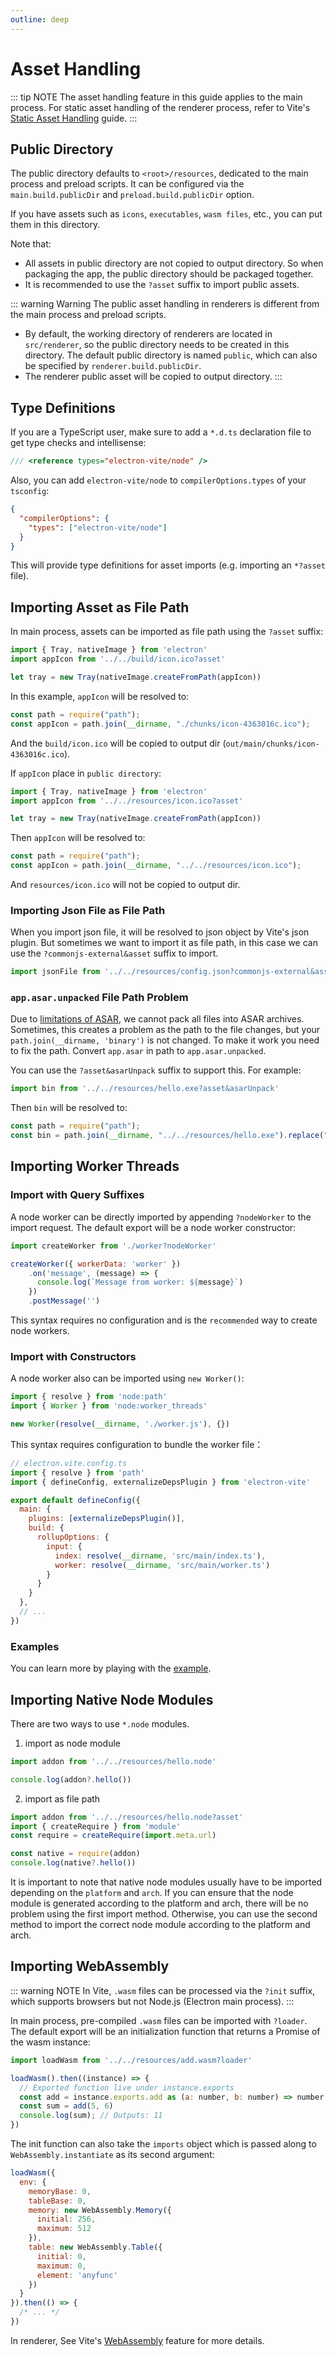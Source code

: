 ```yaml
---
outline: deep
---
```


# Asset Handling

::: tip NOTE
The asset handling feature in this guide applies to the main process. For static asset handling of the renderer process, refer to Vite's [Static Asset Handling](https://vitejs.dev/guide/assets.html) guide.
:::

## Public Directory

The public directory defaults to `<root>/resources`, dedicated to the main process and preload scripts. It can be configured via the `main.build.publicDir` and `preload.build.publicDir` option.

If you have assets such as `icons`, `executables`, `wasm files`, etc., you can put them in this directory.

Note that:

- All assets in public directory are not copied to output directory. So when packaging the app, the public directory should be packaged together.
- It is recommended to use the `?asset` suffix to import public assets.

::: warning Warning
The public asset handling in renderers is different from the main process and preload scripts.

- By default, the working directory of renderers are located in `src/renderer`, so the public directory needs to be created in this directory. The default public directory is named `public`, which can also be specified by `renderer.build.publicDir`.
- The renderer public asset will be copied to output directory.
:::

## Type Definitions

If you are a TypeScript user, make sure to add a `*.d.ts` declaration file to get type checks and intellisense:

```js
/// <reference types="electron-vite/node" />
```

Also, you can add `electron-vite/node` to `compilerOptions.types` of your `tsconfig`:

```json
{
  "compilerOptions": {
    "types": ["electron-vite/node"]
  }
}
```

This will provide type definitions for asset imports (e.g. importing an `*?asset` file).

## Importing Asset as File Path

In main process, assets can be imported as file path using the `?asset` suffix:

```js {2}
import { Tray, nativeImage } from 'electron'
import appIcon from '../../build/icon.ico?asset'

let tray = new Tray(nativeImage.createFromPath(appIcon))
```

In this example, `appIcon` will be resolved to:

```js
const path = require("path");
const appIcon = path.join(__dirname, "./chunks/icon-4363016c.ico");
```

And the `build/icon.ico` will be copied to output dir (`out/main/chunks/icon-4363016c.ico`).

If `appIcon` place in `public directory`:

```js {2}
import { Tray, nativeImage } from 'electron'
import appIcon from '../../resources/icon.ico?asset'

let tray = new Tray(nativeImage.createFromPath(appIcon))
```

Then `appIcon` will be resolved to:

```js
const path = require("path");
const appIcon = path.join(__dirname, "../../resources/icon.ico");
```

And `resources/icon.ico` will not be copied to output dir.

### Importing Json File as File Path

When you import json file, it will be resolved to json object by Vite's json plugin. But sometimes we want to import it as file path, in this case we can use the `?commonjs-external&asset` suffix to import.

```js
import jsonFile from '../../resources/config.json?commonjs-external&asset'
```

### `app.asar.unpacked` File Path Problem

Due to [limitations of ASAR](https://www.electronjs.org/docs/latest/tutorial/asar-archives#limitations-of-the-node-api), we cannot pack all files into ASAR archives. Sometimes, this creates a problem as the path to the file changes, but your `path.join(__dirname, 'binary')` is not changed. To make it work you need to fix the path. Convert `app.asar` in path to `app.asar.unpacked`.

You can use the `?asset&asarUnpack` suffix to support this. For example:

```js
import bin from '../../resources/hello.exe?asset&asarUnpack'
```

Then `bin` will be resolved to:

```js
const path = require("path");
const bin = path.join(__dirname, "../../resources/hello.exe").replace("app.asar", "app.asar.unpacked");
```

## Importing Worker Threads

### Import with Query Suffixes

A node worker can be directly imported by appending `?nodeWorker` to the import request. The default export will be a node worker constructor:

```js
import createWorker from './worker?nodeWorker'

createWorker({ workerData: 'worker' })
    .on('message', (message) => {
      console.log(`Message from worker: ${message}`)
    })
    .postMessage('')
```

This syntax requires no configuration and is the `recommended` way to create node workers.

### Import with Constructors

A node worker also can be imported using `new Worker()`:

```js
import { resolve } from 'node:path'
import { Worker } from 'node:worker_threads'

new Worker(resolve(__dirname, './worker.js'), {})
```

This syntax requires configuration to bundle the worker file：

```js
// electron.vite.config.ts
import { resolve } from 'path'
import { defineConfig, externalizeDepsPlugin } from 'electron-vite'

export default defineConfig({
  main: {
    plugins: [externalizeDepsPlugin()],
    build: {
      rollupOptions: {
        input: {
          index: resolve(__dirname, 'src/main/index.ts'),
          worker: resolve(__dirname, 'src/main/worker.ts')
        }
      }
    }
  },
  // ...
})
```

### Examples

You can learn more by playing with the [example](https://github.com/alex8088/electron-vite-worker-example).


## Importing Native Node Modules

There are two ways to use `*.node` modules.

1. import as node module

```js
import addon from '../../resources/hello.node'

console.log(addon?.hello())
```

2. import as file path

```js
import addon from '../../resources/hello.node?asset'
import { createRequire } from 'module'
const require = createRequire(import.meta.url)

const native = require(addon)
console.log(native?.hello())
```

It is important to note that native node modules usually have to be imported depending on the `platform` and `arch`. If you can ensure that the node module is generated according to the platform and arch, there will be no problem using the first import method. Otherwise, you can use the second method to import the correct node module according to the platform and arch.

## Importing WebAssembly

::: warning NOTE
In Vite, `.wasm` files can be processed via the `?init` suffix, which supports browsers but not Node.js (Electron main process).
:::

In main process, pre-compiled `.wasm` files can be imported with `?loader`. The default export will be an initialization function that returns a Promise of the wasm instance:

```js
import loadWasm from '../../resources/add.wasm?loader'

loadWasm().then((instance) => {
  // Exported function live under instance.exports
  const add = instance.exports.add as (a: number, b: number) => number
  const sum = add(5, 6)
  console.log(sum); // Outputs: 11
})
```

The init function can also take the `imports` object which is passed along to `WebAssembly.instantiate` as its second argument:

```js
loadWasm({
  env: {
    memoryBase: 0,
    tableBase: 0,
    memory: new WebAssembly.Memory({
      initial: 256,
      maximum: 512
    }),
    table: new WebAssembly.Table({
      initial: 0,
      maximum: 0,
      element: 'anyfunc'
    })
  }
}).then(() => {
  /* ... */
})
```

In renderer, See Vite's [WebAssembly](https://vitejs.dev/guide/features.html#webassembly) feature for more details.
